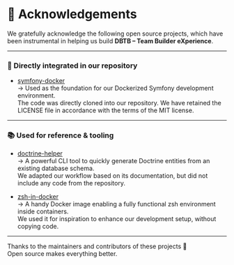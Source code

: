 # 🙏 Acknowledgements

We gratefully acknowledge the following open source projects, which have been instrumental in helping us build **DBTB – Team Builder eXperience**.

---

### 🔁 Directly integrated in our repository

- [symfony-docker](https://github.com/dunglas/symfony-docker)  
  → Used as the foundation for our Dockerized Symfony development environment.  
  The code was directly cloned into our repository. We have retained the LICENSE file in accordance with the terms of the MIT license.

---

### 📚 Used for reference & tooling

- [doctrine-helper](https://github.com/siburuxue/doctrine-helper)  
  → A powerful CLI tool to quickly generate Doctrine entities from an existing database schema.  
  We adapted our workflow based on its documentation, but did not include any code from the repository.

- [zsh-in-docker](https://github.com/deluan/zsh-in-docker)  
  → A handy Docker image enabling a fully functional zsh environment inside containers.  
  We used it for inspiration to enhance our development setup, without copying code.

---

Thanks to the maintainers and contributors of these projects 🙌  
Open source makes everything better.

